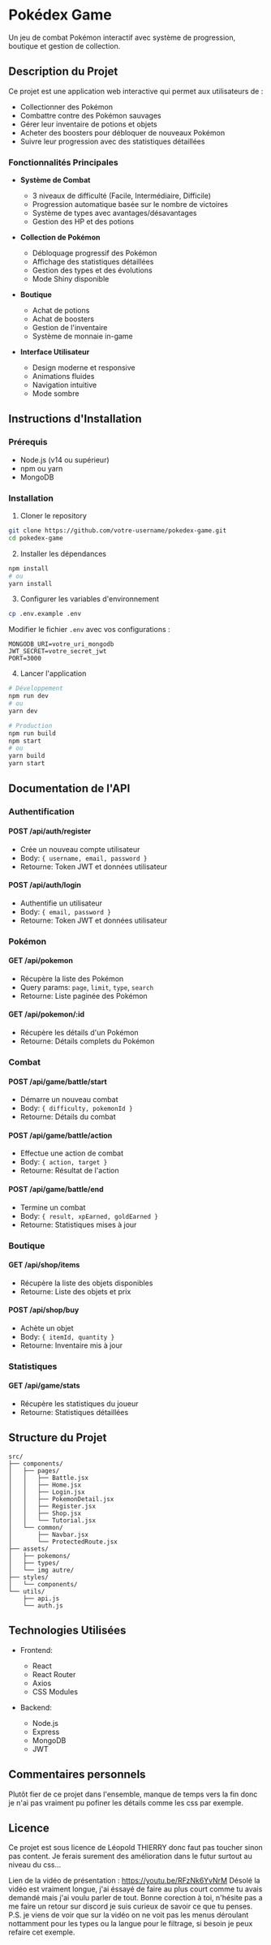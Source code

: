 # Pokédex Game

Un jeu de combat Pokémon interactif avec système de progression, boutique et gestion de collection.

## Description du Projet

Ce projet est une application web interactive qui permet aux utilisateurs de :
- Collectionner des Pokémon
- Combattre contre des Pokémon sauvages
- Gérer leur inventaire de potions et objets
- Acheter des boosters pour débloquer de nouveaux Pokémon
- Suivre leur progression avec des statistiques détaillées

### Fonctionnalités Principales

- **Système de Combat**
  - 3 niveaux de difficulté (Facile, Intermédiaire, Difficile)
  - Progression automatique basée sur le nombre de victoires
  - Système de types avec avantages/désavantages
  - Gestion des HP et des potions

- **Collection de Pokémon**
  - Débloquage progressif des Pokémon
  - Affichage des statistiques détaillées
  - Gestion des types et des évolutions
  - Mode Shiny disponible

- **Boutique**
  - Achat de potions
  - Achat de boosters
  - Gestion de l'inventaire
  - Système de monnaie in-game

- **Interface Utilisateur**
  - Design moderne et responsive
  - Animations fluides
  - Navigation intuitive
  - Mode sombre

## Instructions d'Installation

### Prérequis

- Node.js (v14 ou supérieur)
- npm ou yarn
- MongoDB

### Installation

1. Cloner le repository
```bash
git clone https://github.com/votre-username/pokedex-game.git
cd pokedex-game
```

2. Installer les dépendances
```bash
npm install
# ou
yarn install
```

3. Configurer les variables d'environnement
```bash
cp .env.example .env
```
Modifier le fichier `.env` avec vos configurations :
```
MONGODB_URI=votre_uri_mongodb
JWT_SECRET=votre_secret_jwt
PORT=3000
```

4. Lancer l'application
```bash
# Développement
npm run dev
# ou
yarn dev

# Production
npm run build
npm start
# ou
yarn build
yarn start
```

## Documentation de l'API

### Authentification

#### POST /api/auth/register
- Crée un nouveau compte utilisateur
- Body: `{ username, email, password }`
- Retourne: Token JWT et données utilisateur

#### POST /api/auth/login
- Authentifie un utilisateur
- Body: `{ email, password }`
- Retourne: Token JWT et données utilisateur

### Pokémon

#### GET /api/pokemon
- Récupère la liste des Pokémon
- Query params: `page`, `limit`, `type`, `search`
- Retourne: Liste paginée des Pokémon

#### GET /api/pokemon/:id
- Récupère les détails d'un Pokémon
- Retourne: Détails complets du Pokémon

### Combat

#### POST /api/game/battle/start
- Démarre un nouveau combat
- Body: `{ difficulty, pokemonId }`
- Retourne: Détails du combat

#### POST /api/game/battle/action
- Effectue une action de combat
- Body: `{ action, target }`
- Retourne: Résultat de l'action

#### POST /api/game/battle/end
- Termine un combat
- Body: `{ result, xpEarned, goldEarned }`
- Retourne: Statistiques mises à jour

### Boutique

#### GET /api/shop/items
- Récupère la liste des objets disponibles
- Retourne: Liste des objets et prix

#### POST /api/shop/buy
- Achète un objet
- Body: `{ itemId, quantity }`
- Retourne: Inventaire mis à jour

### Statistiques

#### GET /api/game/stats
- Récupère les statistiques du joueur
- Retourne: Statistiques détaillées

## Structure du Projet

```
src/
├── components/
│   ├── pages/
│   │   ├── Battle.jsx
│   │   ├── Home.jsx
│   │   ├── Login.jsx
│   │   ├── PokemonDetail.jsx
│   │   ├── Register.jsx
│   │   ├── Shop.jsx
│   │   └── Tutorial.jsx
│   └── common/
│       ├── Navbar.jsx
│       └── ProtectedRoute.jsx
├── assets/
│   ├── pokemons/
│   ├── types/
│   └── img autre/
├── styles/
│   └── components/
└── utils/
    ├── api.js
    └── auth.js
```

## Technologies Utilisées

- Frontend:
  - React
  - React Router
  - Axios
  - CSS Modules

- Backend:
  - Node.js
  - Express
  - MongoDB
  - JWT

## Commentaires personnels
Plutôt fier de ce projet dans l'ensemble, manque de temps vers la fin donc je n'ai pas vraiment pu pofiner les détails comme les css par exemple.
## Licence

Ce projet est sous licence de Léopold THIERRY donc faut pas toucher sinon pas content. Je ferais surement des amélioration dans le futur surtout au niveau du css...

Lien de la vidéo de présentation :
https://youtu.be/RFzNk6YvNrM 
Désolé la vidéo est vraiment longue, j'ai éssayé de faire au plus court comme tu avais demandé mais j'ai voulu parler de tout. Bonne corection à toi, n'hésite pas a me faire un retour sur discord je suis curieux de savoir ce que tu penses.
P.S. je viens de voir que sur la vidéo on ne voit pas les menus déroulant nottamment pour les types ou la langue pour le filtrage, si besoin je peux refaire cet exemple.
